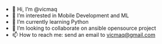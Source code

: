 - 👋 Hi, I’m @vicmaq
- 👀 I’m interested in Mobile Development and ML
- 🌱 I’m currently learning Python
- 💞️ I’m looking to collaborate on ansible opensource project
- 📫 How to reach me: send an email to vicmaq@gmail.com

<!---
vicmaq/vicmaq is a ✨ special ✨ repository because its `README.md` (this file) appears on your GitHub profile.
You can click the Preview link to take a look at your changes.
--->
